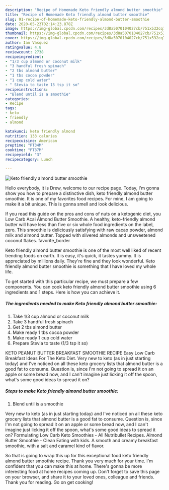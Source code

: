 ```yaml
---
description: "Recipe of Homemade Keto friendly almond butter smoothie"
title: "Recipe of Homemade Keto friendly almond butter smoothie"
slug: 91-recipe-of-homemade-keto-friendly-almond-butter-smoothie
date: 2020-05-23T02:14:23.878Z
image: https://img-global.cpcdn.com/recipes/3d8a5070104027cb/751x532cq70/keto-friendly-almond-butter-smoothie-recipe-main-photo.jpg
thumbnail: https://img-global.cpcdn.com/recipes/3d8a5070104027cb/751x532cq70/keto-friendly-almond-butter-smoothie-recipe-main-photo.jpg
cover: https://img-global.cpcdn.com/recipes/3d8a5070104027cb/751x532cq70/keto-friendly-almond-butter-smoothie-recipe-main-photo.jpg
author: Ian Vasquez
ratingvalue: 4.8
reviewcount: 2738
recipeingredient:
- "1/3 cup almond or coconut milk"
- "3 handful fresh spinach"
- "2 tbs almond butter"
- "1 tbs cocoa powder"
- "1 cup cold water"
- " Stevia to taste 13 tsp it so"
recipeinstructions:
- "Blend until is a smoothie"
categories:
- Recipe
tags:
- keto
- friendly
- almond

katakunci: keto friendly almond 
nutrition: 133 calories
recipecuisine: American
preptime: "PT34M"
cooktime: "PT37M"
recipeyield: "3"
recipecategory: Lunch

---
```



![Keto friendly almond butter smoothie](https://img-global.cpcdn.com/recipes/3d8a5070104027cb/751x532cq70/keto-friendly-almond-butter-smoothie-recipe-main-photo.jpg)

Hello everybody, it is Drew, welcome to our recipe page. Today, I'm gonna show you how to prepare a distinctive dish, keto friendly almond butter smoothie. It is one of my favorites food recipes. For mine, I am going to make it a bit unique. This is gonna smell and look delicious.

If you read this guide on the pros and cons of nuts on a ketogenic diet, you Low Carb Acai Almond Butter Smoothie. A healthy, keto-friendly almond butter will have less than five or six whole food ingredients on the label, zero. This smoothie is deliciously satisfying with raw cacao powder, almond milk and almond butter. Topped with slivered almonds and unsweetened coconut flakes. favorite_border

Keto friendly almond butter smoothie is one of the most well liked of recent trending foods on earth. It is easy, it's quick, it tastes yummy. It is appreciated by millions daily. They're fine and they look wonderful. Keto friendly almond butter smoothie is something that I have loved my whole life.


To get started with this particular recipe, we must prepare a few components. You can cook keto friendly almond butter smoothie using 6 ingredients and 1 steps. Here is how you can achieve it.

<!--inarticleads1-->

##### The ingredients needed to make Keto friendly almond butter smoothie:

1. Take 1/3 cup almond or coconut milk
1. Take 3 handful fresh spinach
1. Get 2 tbs almond butter
1. Make ready 1 tbs cocoa powder
1. Make ready 1 cup cold water
1. Prepare  Stevia to taste (1/3 tsp it so)


KETO PEANUT BUTTER BREAKFAST SMOOTHIE RECIPE Easy Low Carb Breakfast Ideas For The Keto Diet. Very new to keto (as in just starting today) and I&#39;ve noticed on all these keto grocery lists that almond butter is a good fat to consume. Question is, since I&#39;m not going to spread it on an apple or some bread now, and I can&#39;t imagine just licking it off the spoon, what&#39;s some good ideas to spread it on? 

<!--inarticleads2-->

##### Steps to make Keto friendly almond butter smoothie:

1. Blend until is a smoothie


Very new to keto (as in just starting today) and I&#39;ve noticed on all these keto grocery lists that almond butter is a good fat to consume. Question is, since I&#39;m not going to spread it on an apple or some bread now, and I can&#39;t imagine just licking it off the spoon, what&#39;s some good ideas to spread it on? Formulating Low Carb Keto Smoothies - All Nutribullet Recipes. Almond Butter Smoothie - Clean Eating with kids. A smooth and creamy breakfast smoothie, with a salt and caramel kind of flavor. 

So that is going to wrap this up for this exceptional food keto friendly almond butter smoothie recipe. Thank you very much for your time. I'm confident that you can make this at home. There's gonna be more interesting food at home recipes coming up. Don't forget to save this page on your browser, and share it to your loved ones, colleague and friends. Thank you for reading. Go on get cooking!
